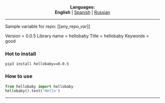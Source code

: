 
<p align="center"><b>Languages:</b><br /><b>English</b> | <a href="https://github.com/markolofsen/hellobaby/blob/master/README_es.md">Spanish</a> | <a href="https://github.com/markolofsen/hellobaby/blob/master/README_ru.md">Russian</a></p>

---

Sample variable for repo: [[any_repo_var]]

Version = 0.0.5
Library name = hellobaby
Title = hellobaby
Keywords = good

### Hot to install

```shell
pip3 install hellobaby==0.0.5
```
                    

### How to use

```python
from hellobaby import hellobaby
hellobaby().test('Hello')
```
                

    

---

